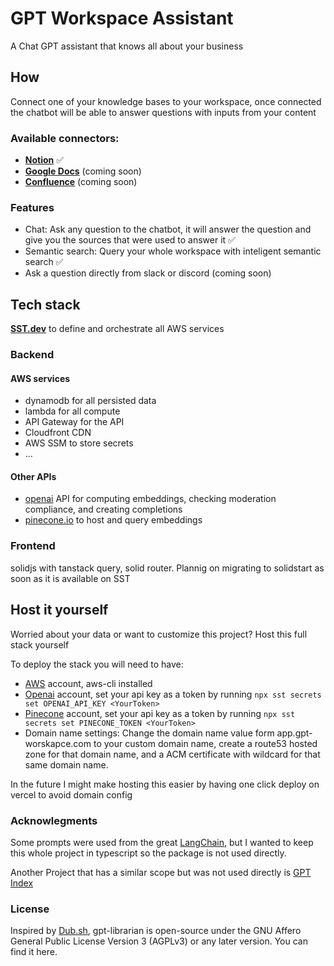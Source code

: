 # GPT Workspace Assistant

A Chat GPT assistant that knows all about your business

## How

Connect one of your knowledge bases to your workspace, once connected the chatbot will be able to answer questions with inputs from your content

### Available connectors:

- [**Notion**](https://notion.so) ✅
- [**Google Docs**](https://docs.google.com/) (coming soon)
- [**Confluence**](https://www.atlassian.com/software/confluence) (coming soon)

### Features

- Chat: Ask any question to the chatbot, it will answer the question and give you the sources that were used to answer it ✅
- Semantic search: Query your whole workspace with inteligent semantic search ✅
- Ask a question directly from slack or discord (coming soon)

## Tech stack

[**SST.dev**](https://sst.dev) to define and orchestrate all AWS services

### Backend

#### AWS services

- dynamodb for all persisted data
- lambda for all compute
- API Gateway for the API
- Cloudfront CDN
- AWS SSM to store secrets
- ...

#### Other APIs

- [openai](https://openai.com/api/) API for computing embeddings, checking moderation compliance, and creating completions
- [pinecone.io](pinecone.io) to host and query embeddings

### Frontend

solidjs with tanstack query, solid router. Plannig on migrating to solidstart as soon as it is available on SST

## Host it yourself

Worried about your data or want to customize this project? Host this full stack yourself

To deploy the stack you will need to have:

- [AWS](https://aws.amazon.com) account, aws-cli installed
- [Openai](https://openai.com/api/) account, set your api key as a token by running `npx sst secrets set OPENAI_API_KEY <YourToken>`
- [Pinecone](https://pinecone.io) account, set your api key as a token by running `npx sst secrets set PINECONE_TOKEN <YourToken>`
- Domain name settings: Change the domain name value form app.gpt-worskapce.com to your custom domain name, create a route53 hosted zone for that domain name, and a ACM certificate with wildcard for that same domain name.

In the future I might make hosting this easier by having one click deploy on vercel to avoid domain config

### Acknowlegments

Some prompts were used from the great [LangChain](https://github.com/hwchase17/langchain), but I wanted to keep this whole project in typescript so the package is not used directly.

Another Project that has a similar scope but was not used directly is [GPT Index](https://github.com/jerryjliu/gpt_index)

### License

Inspired by [Dub.sh](dub.sh), gpt-librarian is open-source under the GNU Affero General Public License Version 3 (AGPLv3) or any later version. You can find it here.
